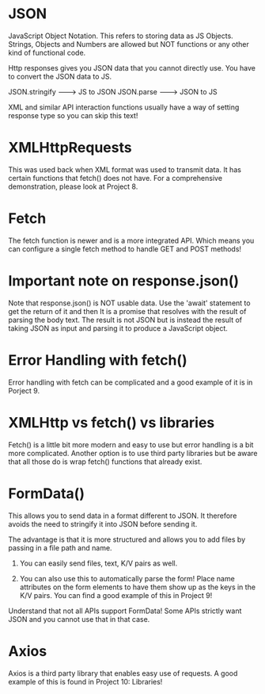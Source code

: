 # JSON

JavaScript Object Notation. This refers to storing data as JS Objects. Strings, Objects and Numbers are allowed but NOT functions or any other kind of functional code.

Http responses gives you JSON data that you cannot directly use. You have to convert the JSON data to JS.

JSON.stringify ---> JS to JSON
JSON.parse ---> JSON to JS

XML and similar API interaction functions usually have a way of setting response type so you can skip this text!

# XMLHttpRequests

This was used back when XML format was used to transmit data. It has certain functions that fetch() does not have. For a comprehensive demonstration, please look at Project 8.

# Fetch

The fetch function is newer and is a more integrated API. Which means you can configure a single fetch method to handle GET and POST methods!

<script>
function sendHttpRequest(method, url, data) {
  /*
  fetch returns a promise. You need to then extract the 
  resolution in json format.
  */
  return fetch(url, {
    method: method,
    body: JSON.stringify(data),
  }).then((response) => {
    return response.json();
  });
}
</script>

# Important note on response.json()

Note that response.json() is NOT usable data. Use the 'await' statement to get the return of it and then It is a promise that resolves with the result of parsing the body text. The result is not JSON but is instead the result of taking JSON as input and parsing it to produce a JavaScript object.

# Error Handling with fetch()

Error handling with fetch can be complicated and a good example of it is in Porject 9. 

# XMLHttp vs fetch() vs libraries

Fetch() is a little bit more modern and easy to use but error handling is a bit more complicated. Another option is to use third party libraries but be aware that all those do is wrap fetch() functions that already exist.


# FormData()

This allows you to send data in a format different to JSON. It therefore avoids the need to stringify it into JSON before sending it. 

The advantage is that it is more structured and allows you to add files by passing in a file path and name. 

1) You can easily send files, text, K/V pairs as well. 

2) You can also use this to automatically parse the form! Place name attributes on the form elements to have them show up as the keys in the K/V pairs. You can find a good example of this in Project 9!

Understand that not all APIs support FormData! Some APIs strictly want JSON and you cannot use that in that case. 

# Axios

Axios is a third party library that enables easy use of requests. A good example of this is found in Project 10: Libraries!
